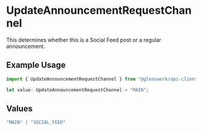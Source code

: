 # UpdateAnnouncementRequestChannel

This determines whether this is a Social Feed post or a regular announcement.

## Example Usage

```typescript
import { UpdateAnnouncementRequestChannel } from "@gleanwork/api-client/models/components";

let value: UpdateAnnouncementRequestChannel = "MAIN";
```

## Values

```typescript
"MAIN" | "SOCIAL_FEED"
```